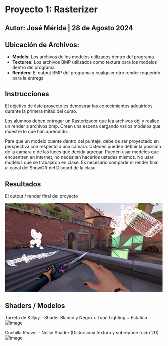 # Proyecto 1: Rasterizer
## Autor: José Mérida | 28 de Agosto 2024

## Ubicación de Archivos:
- **Models:** Los archivos de los modelos utilizados dentro del programa
- **Textures:** Los archivos BMP utilizados como textura para los modelos dentro del programa
- **Renders:** El output BMP del programa y cualquier otro render requerido para la entrega
## Instrucciones
El objetivo de éste proyecto es demostrar los conocimientos adquiridos durante la primera mitad del curso.

Los alumnos deben entregar un Rasterizador que lea archivos obj y realice un render a archivos bmp. Creen una escena cargando varios modelos que muestre lo que han aprendido.

Para que un modelo cuente dentro del puntaje, debe de ser proyectado en perspectiva con respecto a una cámara. Ustedes pueden definir la posición de la cámara o de las luces que decida agregar. Pueden usar modelos que encuentren en internet, no necesitan hacerlos ustedes mismos. No usar modelos que se trabajaron en clase. Es necesario compartir el render final al canal del ShowOff del Discord de la clase.

## Resultados
El output / render final del proyecto

![Render](/renders/output.bmp)

## Shaders / Modelos
Torreta de Killjoy - Shader Blanco y Negro + Toon Lighting + Estatica
![image](https://github.com/user-attachments/assets/b83d93ed-c261-4481-a121-6062c104e20d)

Cuchilla Reaver - Noise Shader (Distorsiona textura y sobrepone ruido 2D)
![image](https://github.com/user-attachments/assets/e81b9375-d4c2-45e8-9bdd-254ecd0c013d)